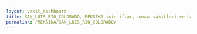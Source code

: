 ```yaml
---
layout: vakit_dashboard
title: SAN_LUIS_RIO_COLORADO, MEKSIKA için iftar, namaz vakitleri ve hava durumu - ilçe/eyalet seç
permalink: /MEKSIKA/SAN_LUIS_RIO_COLORADO/
---
```


<script type="text/javascript">
  var GLOBAL_COUNTRY = 'MEKSIKA';
  var GLOBAL_CITY = 'SAN_LUIS_RIO_COLORADO';
  var GLOBAL_STATE = '';
  var lat = 72;
  var lon = 21;
</script>
